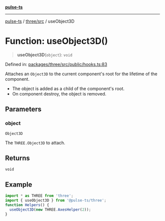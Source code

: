 [**pulse-ts**](../../../README.md)

***

[pulse-ts](../../../README.md) / [three/src](../README.md) / useObject3D

# Function: useObject3D()

> **useObject3D**(`object`): `void`

Defined in: [packages/three/src/public/hooks.ts:83](https://github.com/jlehett/pulse-ts/blob/b287bc18de1bbb78a8cc43f602a646e458610bc3/packages/three/src/public/hooks.ts#L83)

Attaches an `Object3D` to the current component's root for the lifetime of the component.

- The object is added as a child of the component's root.
- On component destroy, the object is removed.

## Parameters

### object

`Object3D`

The `THREE.Object3D` to attach.

## Returns

`void`

## Example

```ts
import * as THREE from 'three';
import { useObject3D } from '@pulse-ts/three';
function Helpers() {
  useObject3D(new THREE.AxesHelper(2));
}
```
